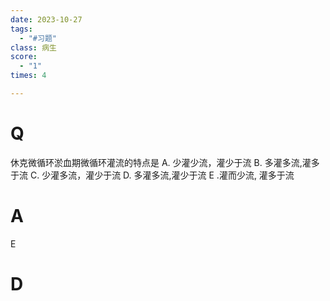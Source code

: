 ```yaml
---
date: 2023-10-27
tags:
  - "#习题"
class: 病生
score:
  - "1"
times: 4

---
```



# Q
休克微循环淤血期微循环灌流的特点是
A. 少灌少流，灌少于流 B. 多灌多流,灌多于流
C. 少灌多流，灌少于流 D. 多灌多流,灌少于流 E .灌而少流, 灌多于流


# A
E





# D